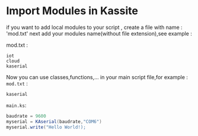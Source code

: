 # Import Modules in Kassite
if you want to add local modules to your script , create a file with name : 'mod.txt'
next add your modules name(without file extension),see example :

mod.txt :
```
iot
cloud
kaserial
```

Now you can use classes,functions,... in your main script file,for example :
`mod.txt` :
```
kaserial
```

`main.ks`:
```c#
baudrate = 9600
myserial = KAserial(baudrate,"COM6")
myserial.write("Hello World!);
```
